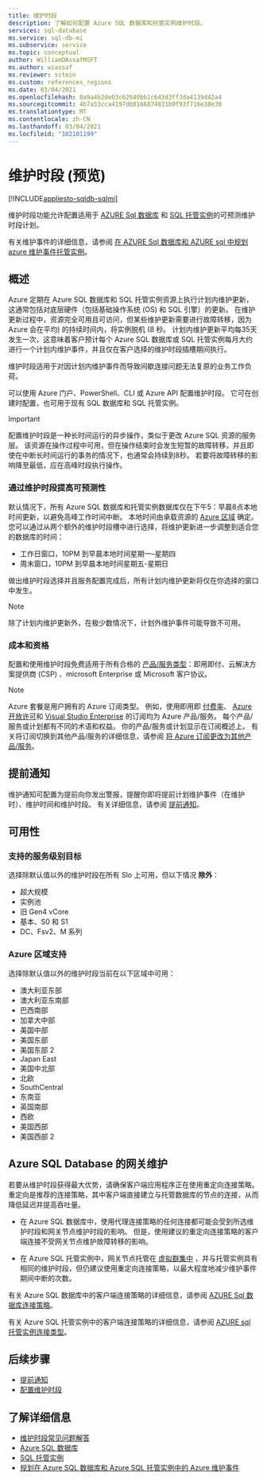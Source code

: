 ```yaml
---
title: 维护时段
description: 了解如何配置 Azure SQL 数据库和托管实例维护时段。
services: sql-database
ms.service: sql-db-mi
ms.subservice: service
ms.topic: conceptual
author: WilliamDAssafMSFT
ms.author: wiassaf
ms.reviewer: sstein
ms.custom: references_regions
ms.date: 03/04/2021
ms.openlocfilehash: 0a9a4b2de03c62640bb1c643d3ff3da4139d42a4
ms.sourcegitcommit: 4b7a53cca4197db8166874831b9f93f716e38e30
ms.translationtype: MT
ms.contentlocale: zh-CN
ms.lasthandoff: 03/04/2021
ms.locfileid: "102101199"
---
```

# <a name="maintenance-window-preview"></a>维护时段 (预览) 
[!INCLUDE[appliesto-sqldb-sqlmi](../includes/appliesto-sqldb-sqlmi.md)]

维护时段功能允许配置适用于 [AZURE Sql 数据库](sql-database-paas-overview.md) 和 [SQL 托管实例](../managed-instance/sql-managed-instance-paas-overview.md)的可预测维护时段计划。 

有关维护事件的详细信息，请参阅 [在 AZURE Sql 数据库和 AZURE sql 中规划 azure 维护事件托管实例](planned-maintenance.md)。

## <a name="overview"></a>概述

Azure 定期在 Azure SQL 数据库和 SQL 托管实例资源上执行计划内维护更新，这通常包括对底层硬件（包括基础操作系统 (OS) 和 SQL 引擎）的更新。 在维护更新过程中，资源完全可用且可访问，但某些维护更新需要进行故障转移，因为 Azure 会在平均) 的持续时间内，将实例脱机 (8 秒。  计划内维护更新平均每35天发生一次，这意味着客户预计每个 Azure SQL 数据库或 SQL 托管实例每月大约进行一个计划内维护事件，并且仅在客户选择的维护时段插槽期间执行。   

维护时段适用于对因计划内维护事件而导致间歇连接问题无法复原的业务工作负荷。

可以使用 Azure 门户、PowerShell、CLI 或 Azure API 配置维护时段。 它可在创建时配置，也可用于现有 SQL 数据库和 SQL 托管实例。

> [!Important]
> 配置维护时段是一种长时间运行的异步操作，类似于更改 Azure SQL 资源的服务层。 该资源在操作过程中可用，但在操作结束时会发生短暂的故障转移，并且即使在中断长时间运行的事务的情况下，也通常会持续到8秒。 若要将故障转移的影响降至最低，应在高峰时段执行操作。

### <a name="gain-more-predictability-with-maintenance-window"></a>通过维护时段提高可预测性

默认情况下，所有 Azure SQL 数据库和托管实例数据库仅在下午5：早晨8点本地时间更新，以避免高峰工作时间中断。 本地时间由承载资源的 [Azure 区域](https://azure.microsoft.com/global-infrastructure/geographies/) 确定。 您可以通过从两个额外的维护时段槽中进行选择，将维护更新进一步调整到适合您的数据库的时间：
 
* 工作日窗口，10PM 到早晨本地时间星期一–星期四
* 周末窗口，10PM 到早晨本地时间星期五-星期日

做出维护时段选择并且服务配置完成后，所有计划内维护更新将仅在你选择的窗口中发生。   

> [!Note]
> 除了计划内维护更新外，在极少数情况下，计划外维护事件可能导致不可用。 

### <a name="cost-and-eligibility"></a>成本和资格

配置和使用维护时段免费适用于所有合格的 [产品/服务类型](https://azure.microsoft.com/support/legal/offer-details/)：即用即付、云解决方案提供商 (CSP) 、microsoft Enterprise 或 Microsoft 客户协议。

> [!Note]
> Azure 套餐是用户拥有的 Azure 订阅类型。 例如，使用即用即 [付费率](https://azure.microsoft.com/offers/ms-azr-0003p/)、 [Azure 开放许可](https://azure.microsoft.com/en-us/offers/ms-azr-0111p/)和 [Visual Studio Enterprise](https://azure.microsoft.com/en-us/offers/ms-azr-0063p/) 的订阅均为 Azure 产品/服务。 每个产品/服务或计划都有不同的术语和权益。 你的产品/服务或计划显示在订阅概述上。 有关将订阅切换到其他产品/服务的详细信息，请参阅 [将 Azure 订阅更改为其他产品/服务](/azure/cost-management-billing/manage/switch-azure-offer)。

## <a name="advance-notifications"></a>提前通知

维护通知可配置为提前向你发出警报，提醒你即将提前计划维护事件（在维护时）、维护时间和维护时段。 有关详细信息，请参阅 [提前通知](advance-notifications.md)。

## <a name="availability"></a>可用性

### <a name="supported-service-level-objectives"></a>支持的服务级别目标

选择除默认值以外的维护时段在所有 Slo 上可用，但以下情况 **除外**：
* 超大规模 
* 实例池
* 旧 Gen4 vCore
* 基本、S0 和 S1 
* DC、Fsv2、M 系列

### <a name="azure-region-support"></a>Azure 区域支持

选择除默认值以外的维护时段当前在以下区域中可用：

- 澳大利亚东部
- 澳大利亚东南部
- 巴西南部
- 加拿大中部
- 美国中部
- 美国东部
- 美国东部 2
- Japan East
- 美国中北部
- 北欧
- SouthCentral
- 东南亚
- 英国南部
- 西欧
- 美国西部
- 美国西部 2

## <a name="gateway-maintenance-for-azure-sql-database"></a>Azure SQL Database 的网关维护

若要从维护时段获得最大优势，请确保客户端应用程序正在使用重定向连接策略。 重定向是推荐的连接策略，其中客户端直接建立与托管数据库的节点的连接，从而降低延迟并提高吞吐量。  

* 在 Azure SQL 数据库中，使用代理连接策略的任何连接都可能会受到所选维护时段和网关节点维护时段的影响。 但是，使用建议的重定向连接策略的客户端连接不受网关节点维护故障转移的影响。 

* 在 Azure SQL 托管实例中，网关节点托管在 [虚拟群集中](../../azure-sql/managed-instance/connectivity-architecture-overview.md#virtual-cluster-connectivity-architecture) ，并与托管实例具有相同的维护时段，但仍建议使用重定向连接策略，以最大程度地减少维护事件期间中断的次数。

有关 Azure SQL 数据库中的客户端连接策略的详细信息，请参阅 [AZURE Sql 数据库连接策略](../database/connectivity-architecture.md#connection-policy)。 

有关 Azure SQL 托管实例中的客户端连接策略的详细信息，请参阅 [AZURE sql 托管实例连接类型](../../azure-sql/managed-instance/connection-types-overview.md)。


## <a name="next-steps"></a>后续步骤

* [提前通知](advance-notifications.md)
* [配置维护时段](maintenance-window-configure.md)

## <a name="learn-more"></a>了解详细信息

* [维护时段常见问题解答](maintenance-window-faq.yml)
* [Azure SQL 数据库](sql-database-paas-overview.md) 
* [SQL 托管实例](../managed-instance/sql-managed-instance-paas-overview.md)
* [规划在 Azure SQL 数据库和 Azure SQL 托管实例中的 Azure 维护事件](planned-maintenance.md)




